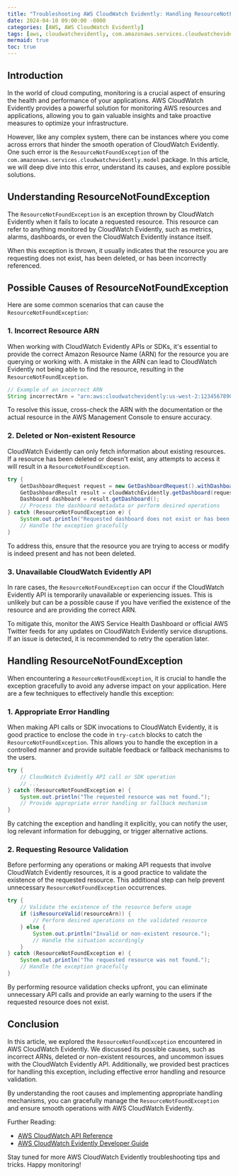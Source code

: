 ```yaml
---
title: "Troubleshooting AWS CloudWatch Evidently: Handling ResourceNotFoundException"
date: 2024-04-10 09:00:00 -0000
categories: [AWS, AWS CloudWatch Evidently]
tags: [aws, cloudwatchevidently, com.amazonaws.services.cloudwatchevidently.model]
mermaid: true
toc: true
---
```



## Introduction
In the world of cloud computing, monitoring is a crucial aspect of ensuring the health and performance of your applications. AWS CloudWatch Evidently provides a powerful solution for monitoring AWS resources and applications, allowing you to gain valuable insights and take proactive measures to optimize your infrastructure.

However, like any complex system, there can be instances where you come across errors that hinder the smooth operation of CloudWatch Evidently. One such error is the `ResourceNotFoundException` of the `com.amazonaws.services.cloudwatchevidently.model` package. In this article, we will deep dive into this error, understand its causes, and explore possible solutions.

## Understanding ResourceNotFoundException
The `ResourceNotFoundException` is an exception thrown by CloudWatch Evidently when it fails to locate a requested resource. This resource can refer to anything monitored by CloudWatch Evidently, such as metrics, alarms, dashboards, or even the CloudWatch Evidently instance itself.

When this exception is thrown, it usually indicates that the resource you are requesting does not exist, has been deleted, or has been incorrectly referenced.

## Possible Causes of ResourceNotFoundException
Here are some common scenarios that can cause the `ResourceNotFoundException`:

### 1. Incorrect Resource ARN
When working with CloudWatch Evidently APIs or SDKs, it's essential to provide the correct Amazon Resource Name (ARN) for the resource you are querying or working with. A mistake in the ARN can lead to CloudWatch Evidently not being able to find the resource, resulting in the `ResourceNotFoundException`.

```java
// Example of an incorrect ARN
String incorrectArn = "arn:aws:cloudwatchevidently:us-west-2:123456789012:unknown-resource";
```

To resolve this issue, cross-check the ARN with the documentation or the actual resource in the AWS Management Console to ensure accuracy.

### 2. Deleted or Non-existent Resource
CloudWatch Evidently can only fetch information about existing resources. If a resource has been deleted or doesn't exist, any attempts to access it will result in a `ResourceNotFoundException`.

```java
try {
    GetDashboardRequest request = new GetDashboardRequest().withDashboardName("non_existent_dashboard");
    GetDashboardResult result = cloudWatchEvidently.getDashboard(request);
    Dashboard dashboard = result.getDashboard();
    // Process the dashboard metadata or perform desired operations
} catch (ResourceNotFoundException e) {
    System.out.println("Requested dashboard does not exist or has been deleted.");
    // Handle the exception gracefully
}
```

To address this, ensure that the resource you are trying to access or modify is indeed present and has not been deleted.

### 3. Unavailable CloudWatch Evidently API
In rare cases, the `ResourceNotFoundException` can occur if the CloudWatch Evidently API is temporarily unavailable or experiencing issues. This is unlikely but can be a possible cause if you have verified the existence of the resource and are providing the correct ARN.

To mitigate this, monitor the AWS Service Health Dashboard or official AWS Twitter feeds for any updates on CloudWatch Evidently service disruptions. If an issue is detected, it is recommended to retry the operation later.

## Handling ResourceNotFoundException
When encountering a `ResourceNotFoundException`, it is crucial to handle the exception gracefully to avoid any adverse impact on your application. Here are a few techniques to effectively handle this exception:

### 1. Appropriate Error Handling
When making API calls or SDK invocations to CloudWatch Evidently, it is good practice to enclose the code in `try-catch` blocks to catch the `ResourceNotFoundException`. This allows you to handle the exception in a controlled manner and provide suitable feedback or fallback mechanisms to the users.

```java
try {
    // CloudWatch Evidently API call or SDK operation
    // ...
} catch (ResourceNotFoundException e) {
    System.out.println("The requested resource was not found.");
    // Provide appropriate error handling or fallback mechanism
}
```

By catching the exception and handling it explicitly, you can notify the user, log relevant information for debugging, or trigger alternative actions.

### 2. Requesting Resource Validation
Before performing any operations or making API requests that involve CloudWatch Evidently resources, it is a good practice to validate the existence of the requested resource. This additional step can help prevent unnecessary `ResourceNotFoundException` occurrences.

```java
try {
    // Validate the existence of the resource before usage
    if (isResourceValid(resourceArn)) {
        // Perform desired operations on the validated resource
    } else {
        System.out.println("Invalid or non-existent resource.");
        // Handle the situation accordingly
    }
} catch (ResourceNotFoundException e) {
    System.out.println("The requested resource was not found.");
    // Handle the exception gracefully
}
```

By performing resource validation checks upfront, you can eliminate unnecessary API calls and provide an early warning to the users if the requested resource does not exist.

## Conclusion
In this article, we explored the `ResourceNotFoundException` encountered in AWS CloudWatch Evidently. We discussed its possible causes, such as incorrect ARNs, deleted or non-existent resources, and uncommon issues with the CloudWatch Evidently API. Additionally, we provided best practices for handling this exception, including effective error handling and resource validation.

By understanding the root causes and implementing appropriate handling mechanisms, you can gracefully manage the `ResourceNotFoundException` and ensure smooth operations with AWS CloudWatch Evidently.

Further Reading:
- [AWS CloudWatch API Reference](https://docs.aws.amazon.com/AmazonCloudWatch/latest/APIReference/Welcome.html)
- [AWS CloudWatch Evidently Developer Guide](https://docs.aws.amazon.com/AmazonCloudWatch/latest/DeveloperGuide/WhatIsCloudWatch.html)

Stay tuned for more AWS CloudWatch Evidently troubleshooting tips and tricks. Happy monitoring!